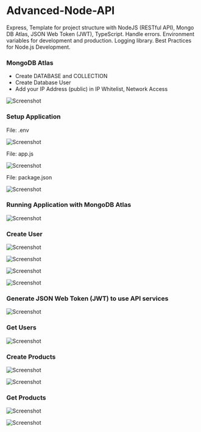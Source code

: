 # Advanced-Node-API

Express, Template for project structure with NodeJS (RESTful API), Mongo DB Atlas, JSON Web Token (JWT), TypeScript.
Handle errors. Environment variables for development and production. Logging library. Best Practices for Node.js Development.

### MongoDB Atlas

- Create DATABASE and COLLECTION
- Create Database User
- Add your IP Address (public) in IP Whitelist, Network Access

![Screenshot](prtsc/Advanced-Node-API-3.png)

### Setup Application

File: .env

![Screenshot](prtsc/Advanced-Node-API-4.png)

File: app.js

![Screenshot](prtsc/Advanced-Node-API-5.png)

File: package.json

![Screenshot](prtsc/Advanced-Node-API-6.png)

### Running Application with MongoDB Atlas

![Screenshot](prtsc/Advanced-Node-API-7.png)

### Create User

![Screenshot](prtsc/Advanced-Node-API-1.png)

![Screenshot](prtsc/Advanced-Node-API-2.png)

![Screenshot](prtsc/Advanced-Node-API-8.png)

![Screenshot](prtsc/Advanced-Node-API-9.png)

### Generate JSON Web Token (JWT) to use API services

![Screenshot](prtsc/Advanced-Node-API-10.png)

### Get Users

![Screenshot](prtsc/Advanced-Node-API-11.png)

### Create Products

![Screenshot](prtsc/Advanced-Node-API-12.png)

![Screenshot](prtsc/Advanced-Node-API-13.png)

### Get Products

![Screenshot](prtsc/Advanced-Node-API-14.png)

![Screenshot](prtsc/Advanced-Node-API-15.png)